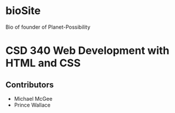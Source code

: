 # bioSite
Bio of founder of Planet-Possibility
# CSD 340 Web Development with HTML and CSS
## Contributors
- Michael McGee
- Prince Wallace
